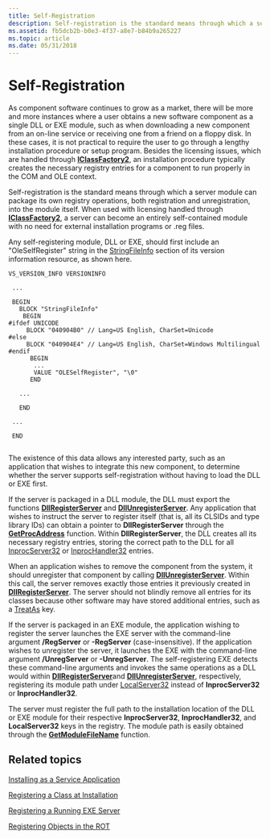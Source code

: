 ```yaml
---
title: Self-Registration
description: Self-registration is the standard means through which a server module can package its own registry operations, both registration and unregistration, into the module itself.
ms.assetid: fb5dcb2b-b0e3-4f37-a8e7-b84b9a265227
ms.topic: article
ms.date: 05/31/2018
---
```


# Self-Registration

As component software continues to grow as a market, there will be more and more instances where a user obtains a new software component as a single DLL or EXE module, such as when downloading a new component from an on-line service or receiving one from a friend on a floppy disk. In these cases, it is not practical to require the user to go through a lengthy installation procedure or setup program. Besides the licensing issues, which are handled through [**IClassFactory2**](/windows/desktop/api/OCIdl/nn-ocidl-iclassfactory2), an installation procedure typically creates the necessary registry entries for a component to run properly in the COM and OLE context.

Self-registration is the standard means through which a server module can package its own registry operations, both registration and unregistration, into the module itself. When used with licensing handled through [**IClassFactory2**](/windows/desktop/api/OCIdl/nn-ocidl-iclassfactory2), a server can become an entirely self-contained module with no need for external installation programs or .reg files.

Any self-registering module, DLL or EXE, should first include an "OleSelfRegister" string in the [StringFileInfo](https://docs.microsoft.com/windows/desktop/menurc/stringfileinfo-block) section of its version information resource, as shown here.

``` syntax
VS_VERSION_INFO VERSIONINFO 
 
 ... 
 
 BEGIN 
   BLOCK "StringFileInfo" 
    BEGIN 
#ifdef UNICODE 
     BLOCK "040904B0" // Lang=US English, CharSet=Unicode 
#else 
     BLOCK "040904E4" // Lang=US English, CharSet=Windows Multilingual 
#endif 
      BEGIN 
       ... 
       VALUE "OLESelfRegister", "\0" 
      END 
 
   ... 
 
   END 
 
 ... 
 
 END 
 
```

The existence of this data allows any interested party, such as an application that wishes to integrate this new component, to determine whether the server supports self-registration without having to load the DLL or EXE first.

If the server is packaged in a DLL module, the DLL must export the functions [**DllRegisterServer**](https://msdn.microsoft.com/library/ms682162(v=VS.85).aspx) and [**DllUnregisterServer**](https://msdn.microsoft.com/library/ms691457(v=VS.85).aspx). Any application that wishes to instruct the server to register itself (that is, all its CLSIDs and type library IDs) can obtain a pointer to **DllRegisterServer** through the [**GetProcAddress**](https://docs.microsoft.com/windows/desktop/api/libloaderapi/nf-libloaderapi-getprocaddress) function. Within **DllRegisterServer**, the DLL creates all its necessary registry entries, storing the correct path to the DLL for all [InprocServer32](inprocserver32.md) or [InprocHandler32](inprochandler32.md) entries.

When an application wishes to remove the component from the system, it should unregister that component by calling [**DllUnregisterServer**](https://msdn.microsoft.com/library/ms691457(v=VS.85).aspx). Within this call, the server removes exactly those entries it previously created in [**DllRegisterServer**](https://msdn.microsoft.com/library/ms682162(v=VS.85).aspx). The server should not blindly remove all entries for its classes because other software may have stored additional entries, such as a [TreatAs](treatas.md) key.

If the server is packaged in an EXE module, the application wishing to register the server launches the EXE server with the command-line argument **/RegServer** or **-RegServer** (case-insensitive). If the application wishes to unregister the server, it launches the EXE with the command-line argument **/UnregServer** or **-UnregServer**. The self-registering EXE detects these command-line arguments and invokes the same operations as a DLL would within [**DllRegisterServer**](https://msdn.microsoft.com/library/ms682162(v=VS.85).aspx)and [**DllUnregisterServer**](https://msdn.microsoft.com/library/ms691457(v=VS.85).aspx), respectively, registering its module path under [LocalServer32](localserver32.md) instead of **InprocServer32** or **InprocHandler32**.

The server must register the full path to the installation location of the DLL or EXE module for their respective **InprocServer32**, **InprocHandler32**, and **LocalServer32** keys in the registry. The module path is easily obtained through the [**GetModuleFileName**](https://docs.microsoft.com/windows/desktop/api/libloaderapi/nf-libloaderapi-getmodulefilenamea) function.

## Related topics

<dl> <dt>

[Installing as a Service Application](installing-as-a-service-application.md)
</dt> <dt>

[Registering a Class at Installation](registering-a-class-at-installation.md)
</dt> <dt>

[Registering a Running EXE Server](registering-a-running-exe-server.md)
</dt> <dt>

[Registering Objects in the ROT](registering-objects-in-the-rot.md)
</dt> </dl>

 

 




